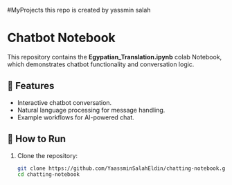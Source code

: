 #MyProjects
this repo is created by yassmin salah
# Chatbot Notebook

This repository contains the **Egypatian_Translation.ipynb** colab Notebook, which demonstrates chatbot functionality and conversation logic.

## 📌 Features
- Interactive chatbot conversation.
- Natural language processing for message handling.
- Example workflows for AI-powered chat.

## 🚀 How to Run
1. Clone the repository:
   ```bash
   git clone https://github.com/YaassminSalahEldin/chatting-notebook.git
   cd chatting-notebook

